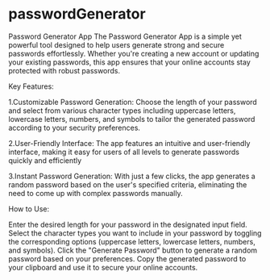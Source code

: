 # passwordGenerator
Password Generator App  The Password Generator App is a simple yet powerful tool designed to help users generate strong and secure passwords effortlessly. Whether you're creating a new account or updating your existing passwords, this app ensures that your online accounts stay protected with robust passwords.

Key Features:

1.Customizable Password Generation: Choose the length of your password and select from various character types including uppercase letters, lowercase letters, numbers, and symbols to tailor the generated password according to your security preferences.

2.User-Friendly Interface: The app features an intuitive and user-friendly interface, making it easy for users of all levels to generate passwords quickly and efficiently

3.Instant Password Generation: With just a few clicks, the app generates a random password based on the user's specified criteria, eliminating the need to come up with complex passwords manually.

How to Use:

Enter the desired length for your password in the designated input field.
Select the character types you want to include in your password by toggling the corresponding options (uppercase letters, lowercase letters, numbers, and symbols).
Click the "Generate Password" button to generate a random password based on your preferences.
Copy the generated password to your clipboard and use it to secure your online accounts.
